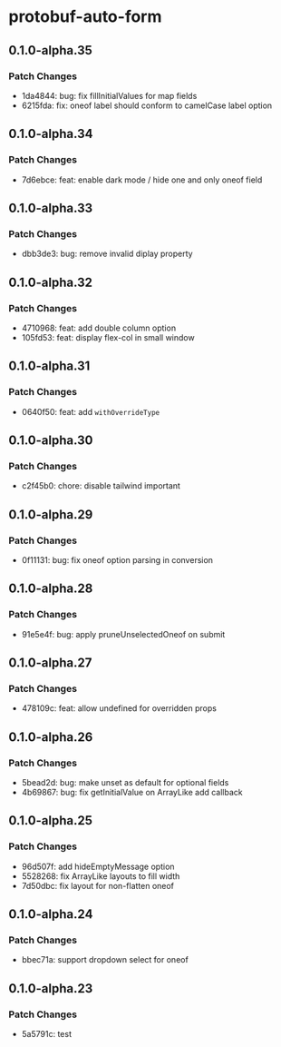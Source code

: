 # protobuf-auto-form

## 0.1.0-alpha.35

### Patch Changes

- 1da4844: bug: fix fillInitialValues for map fields
- 6215fda: fix: oneof label should conform to camelCase label option

## 0.1.0-alpha.34

### Patch Changes

- 7d6ebce: feat: enable dark mode / hide one and only oneof field

## 0.1.0-alpha.33

### Patch Changes

- dbb3de3: bug: remove invalid diplay property

## 0.1.0-alpha.32

### Patch Changes

- 4710968: feat: add double column option
- 105fd53: feat: display flex-col in small window

## 0.1.0-alpha.31

### Patch Changes

- 0640f50: feat: add `withOverrideType`

## 0.1.0-alpha.30

### Patch Changes

- c2f45b0: chore: disable tailwind important

## 0.1.0-alpha.29

### Patch Changes

- 0f11131: bug: fix oneof option parsing in conversion

## 0.1.0-alpha.28

### Patch Changes

- 91e5e4f: bug: apply pruneUnselectedOneof on submit

## 0.1.0-alpha.27

### Patch Changes

- 478109c: feat: allow undefined for overridden props

## 0.1.0-alpha.26

### Patch Changes

- 5bead2d: bug: make unset as default for optional fields
- 4b69867: bug: fix getInitialValue on ArrayLike add callback

## 0.1.0-alpha.25

### Patch Changes

- 96d507f: add hideEmptyMessage option
- 5528268: fix ArrayLike layouts to fill width
- 7d50dbc: fix layout for non-flatten oneof

## 0.1.0-alpha.24

### Patch Changes

- bbec71a: support dropdown select for oneof

## 0.1.0-alpha.23

### Patch Changes

- 5a5791c: test
